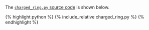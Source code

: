 The [`charged_ring.py` source code](charged_ring.py) is shown below.
<p></p>

{% highlight python %}
{% include_relative charged_ring.py %}
{% endhighlight %}
